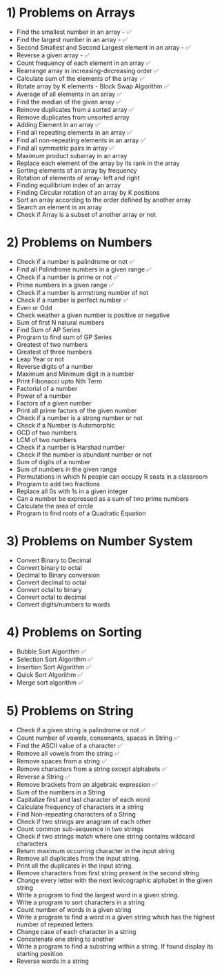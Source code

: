 # 1) Problems on Arrays 
- Find the smallest number in an array - ✅
- Find the largest number in an array - ✅
- Second Smallest and Second Largest element in an array - ✅
- Reverse a given array - ✅
- Count frequency of each element in an array ✅
- Rearrange array in increasing-decreasing order ✅
- Calculate sum of the elements of the array ✅
- Rotate array by K elements - Block Swap Algorithm ✅
- Average of all elements in an array ✅
- Find the median of the given array ✅
- Remove duplicates from a sorted array ✅
- Remove duplicates from unsorted array
- Adding Element in an array ✅
- Find all repeating elements in an array ✅
- Find all non-repeating elements in an array ✅
- Find all symmetric pairs in array ✅
- Maximum product subarray in an array
- Replace each element of the array by its rank in the array
- Sorting elements of an array by frequency
- Rotation of elements of array- left and right
- Finding equilibrium index of an array
- Finding Circular rotation of an array by K positions
- Sort an array according to the order defined by another array
- Search an element in an array
- Check if Array is a subset of another array or not



# 2) Problems on Numbers
- Check if a number is palindrome or not ✅
- Find all Palindrome numbers in a given range ✅ 
- Check if a number is prime or not ✅
- Prime numbers in a given range ✅
- Check if a number is armstrong number of not
- Check if a number is perfect number ✅
- Even or Odd
- Check weather a given number is positive or negative
- Sum of first N natural numbers
- Find Sum of AP Series
- Program to find sum of GP Series
- Greatest of two numbers
- Greatest of three numbers
- Leap Year or not
- Reverse digits of a number
- Maximum and Minimum digit in a number
- Print Fibonacci upto Nth Term
- Factorial of a number
- Power of a number
- Factors of a given number
- Print all prime factors of the given number
- Check if a number is a strong number or not
- Check if a Number is Automorphic
- GCD of two numbers
- LCM of two numbers
- Check if a number is Harshad number
- Check if the number is abundant number or not
- Sum of digits of a number
- Sum of numbers in the given range
- Permutations in which N people can occupy R seats in a classroom
- Program to add two fractions
- Replace all 0s with 1s in a given integer
- Can a number be expressed as a sum of two prime numbers
- Calculate the area of circle
- Program to find roots of a Quadratic Equation



# 3) Problems on Number System
- Convert Binary to Decimal
- Convert binary to octal
- Decimal to Binary conversion
- Convert decimal to octal
- Convert octal to binary
- Convert octal to decimal
- Convert digits/numbers to words




# 4) Problems on Sorting
- Bubble Sort Algorithm ✅
- Selection Sort Algorithm ✅
- Insertion Sort Algorithm ✅
- Quick Sort Algorithm ✅
- Merge sort algorithm ✅



# 5) Problems on String
- Check if a given string is palindrome or not ✅
- Count number of vowels, consonants, spaces in String ✅
- Find the ASCII value of a character ✅
- Remove all vowels from the string ✅
- Remove spaces from a string ✅
- Remove characters from a string except alphabets ✅ 
- Reverse a String ✅
- Remove brackets from an algebraic expression ✅
- Sum of the numbers in a String
- Capitalize first and last character of each word
- Calculate frequency of characters in a string
- Find Non-repeating characters of a String
- Check if two strings are anagram of each other
- Count common sub-sequence in two strings
- Check if two strings match where one string contains wildcard characters
- Return maximum occurring character in the input string
- Remove all duplicates from the input string.
- Print all the duplicates in the input string.
- Remove characters from first string present in the second string
- Change every letter with the next lexicographic alphabet in the given string
- Write a program to find the largest word in a given string.
- Write a program to sort characters in a string
- Count number of words in a given string
- Write a program to find a word in a given string which has the highest number of repeated letters
- Change case of each character in a string
- Concatenate one string to another
- Write a program to find a substring within a string. If found display its starting position
- Reverse words in a string